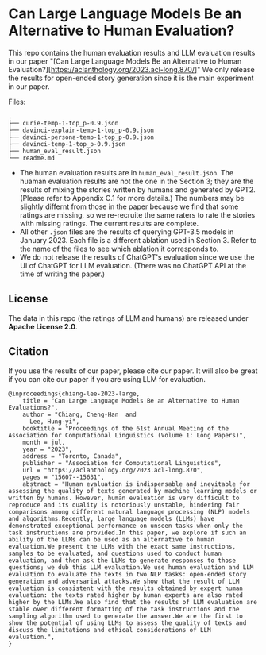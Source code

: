 # Can Large Language Models Be an Alternative to Human Evaluation?

This repo contains the human evaluation results and LLM evaluation results in our paper "[Can Large Language Models Be an Alternative to Human Evaluation?][https://aclanthology.org/2023.acl-long.870/]"
We only release the results for open-ended story generation since it is the main experiment in our paper.


Files:
```
.
├── curie-temp-1-top_p-0.9.json
├── davinci-explain-temp-1-top_p-0.9.json
├── davinci-persona-temp-1-top_p-0.9.json
├── davinci-temp-1-top_p-0.9.json
├── human_eval_result.json
└── readme.md
```

- The human evaluation results are in `human_eval_result.json`. The huaman evaluation results are not the one in the Section 3; they are the results of mixing the stories written by humans and generated by GPT2. (Please refer to Appendix C.1 for more details.) The numbers may be slightly differnt from those in the paper because we find that some ratings are missing, so we re-recruite the same raters to rate the stories with missing ratings. The current results are complete.
- All other `.json` files are the results of querying GPT-3.5 models in January 2023. Each file is a different ablation used in Section 3. Refer to the name of the files to see which ablation it corresponds to.
- We do not release the results of ChatGPT's evaluation since we use the UI of ChatGPT for LLM evaluation. (There was no ChatGPT API at the time of writing the paper.)

## License

The data in this repo (the ratings of LLM and humans) are released under **Apache License 2.0**.


## Citation

If you use the results of our paper, please cite our paper.
It will also be great if you can cite our paper if you are using LLM for evaluation.

```
@inproceedings{chiang-lee-2023-large,
    title = "Can Large Language Models Be an Alternative to Human Evaluations?",
    author = "Chiang, Cheng-Han  and
      Lee, Hung-yi",
    booktitle = "Proceedings of the 61st Annual Meeting of the Association for Computational Linguistics (Volume 1: Long Papers)",
    month = jul,
    year = "2023",
    address = "Toronto, Canada",
    publisher = "Association for Computational Linguistics",
    url = "https://aclanthology.org/2023.acl-long.870",
    pages = "15607--15631",
    abstract = "Human evaluation is indispensable and inevitable for assessing the quality of texts generated by machine learning models or written by humans. However, human evaluation is very difficult to reproduce and its quality is notoriously unstable, hindering fair comparisons among different natural language processing (NLP) models and algorithms.Recently, large language models (LLMs) have demonstrated exceptional performance on unseen tasks when only the task instructions are provided.In this paper, we explore if such an ability of the LLMs can be used as an alternative to human evaluation.We present the LLMs with the exact same instructions, samples to be evaluated, and questions used to conduct human evaluation, and then ask the LLMs to generate responses to those questions; we dub this LLM evaluation.We use human evaluation and LLM evaluation to evaluate the texts in two NLP tasks: open-ended story generation and adversarial attacks.We show that the result of LLM evaluation is consistent with the results obtained by expert human evaluation: the texts rated higher by human experts are also rated higher by the LLMs.We also find that the results of LLM evaluation are stable over different formatting of the task instructions and the sampling algorithm used to generate the answer.We are the first to show the potential of using LLMs to assess the quality of texts and discuss the limitations and ethical considerations of LLM evaluation.",
}
```
